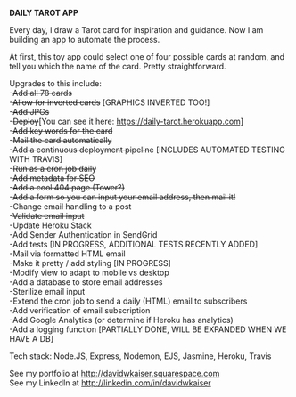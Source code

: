 **DAILY TAROT APP**

Every day, I draw a Tarot card for inspiration and guidance. Now I am building an app to automate the process.

At first, this toy app could select one of four possible cards at random, and tell you which the name of the card. Pretty straightforward.

Upgrades to this include:<br/>
-~~Add all 78 cards~~<br/>
-~~Allow for inverted cards~~ [GRAPHICS INVERTED TOO!]<br/>
-~~Add JPGs~~ <br/>
-~~Deploy~~[You can see it here: https://daily-tarot.herokuapp.com]<br/>
-~~Add key words for the card~~ <br/>
-~~Mail the card automatically~~<br/>
-~~Add a continuous deployment pipeline~~ [INCLUDES AUTOMATED TESTING WITH TRAVIS]<br/>
-~~Run as a cron job daily~~<br/>
-~~Add metadata for SEO~~<br/>
-~~Add a cool 404 page (Tower?)~~<br/>
-~~Add a form so you can input your email address, then mail it!~~<br/>
-~~Change email handling to a post~~<br/>
-~~Validate email input~~<br/>
-Update Heroku Stack<br/>
-Add Sender Authentication in SendGrid<br/>
-Add tests [IN PROGRESS, ADDITIONAL TESTS RECENTLY ADDED]<br/>
-Mail via formatted HTML email<br/>
-Make it pretty / add styling [IN PROGRESS]<br/>
-Modify view to adapt to mobile vs desktop<br/>
-Add a database to store email addresses<br/>
-Sterilize email input<br/>
-Extend the cron job to send a daily (HTML) email to subscribers<br/>
-Add verification of email subscription<br/>
-Add Google Analytics (or determine if Heroku has analytics)<br/>
-Add a logging function [PARTIALLY DONE, WILL BE EXPANDED WHEN WE HAVE A DB]<br/>



Tech stack: Node.JS, Express, Nodemon, EJS, Jasmine, Heroku, Travis<br/>

See my portfolio at http://davidwkaiser.squarespace.com<br/>
See my LinkedIn at http://linkedin.com/in/davidwkaiser<br/>

